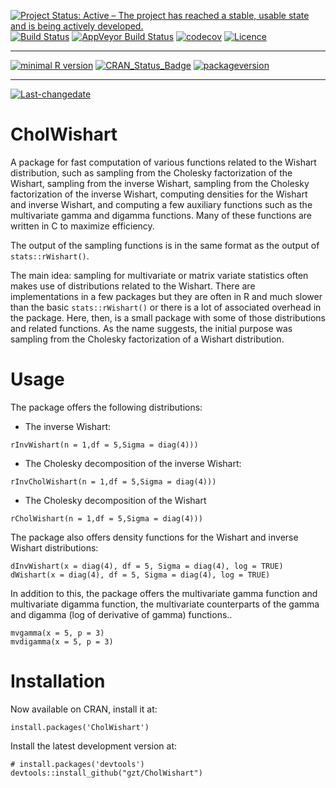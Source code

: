 
[![Project Status: Active – The project has reached a stable, usable state and is being actively developed.](http://www.repostatus.org/badges/latest/active.svg)](http://www.repostatus.org/#active) [![Build Status](https://travis-ci.org/gzt/CholWishart.svg?branch=devel)](https://travis-ci.org/gzt/CholWishart) [![AppVeyor Build Status](https://ci.appveyor.com/api/projects/status/github/gzt/CholWishart?branch=devel&svg=true)](https://ci.appveyor.com/project/gzt/CholWishart) [![codecov](https://codecov.io/gh/gzt/CholWishart/branch/devel/graph/badge.svg)](https://codecov.io/gh/gzt/CholWishart) [![Licence](https://img.shields.io/badge/licence-GPL--3-blue.svg)](https://www.gnu.org/licenses/gpl-3.0.en.html)

------------------------------------------------------------------------

[![minimal R version](https://img.shields.io/badge/R%3E%3D-3.3.2-6666ff.svg)](https://cran.r-project.org/) [![CRAN\_Status\_Badge](http://www.r-pkg.org/badges/version/CholWishart)](https://cran.r-project.org/package=CholWishart) [![packageversion](https://img.shields.io/badge/Package%20version-0.9.3-orange.svg?style=flat-square)](commits/master)

------------------------------------------------------------------------

[![Last-changedate](https://img.shields.io/badge/last%20change-2018--06--19-yellowgreen.svg)](/commits/master)

<!-- README.md is generated from README.Rmd. Please edit that file -->
CholWishart
===========

A package for fast computation of various functions related to the Wishart distribution, such as sampling from the Cholesky factorization of the Wishart, sampling from the inverse Wishart, sampling from the Cholesky factorization of the inverse Wishart, computing densities for the Wishart and inverse Wishart, and computing a few auxiliary functions such as the multivariate gamma and digamma functions. Many of these functions are written in C to maximize efficiency.

The output of the sampling functions is in the same format as the output of `stats::rWishart()`.

The main idea: sampling for multivariate or matrix variate statistics often makes use of distributions related to the Wishart. There are implementations in a few packages but they are often in R and much slower than the basic `stats::rWishart()` or there is a lot of associated overhead in the package. Here, then, is a small package with some of those distributions and related functions. As the name suggests, the initial purpose was sampling from the Cholesky factorization of a Wishart distribution.

Usage
=====

The package offers the following distributions:

-   The inverse Wishart:

<!-- -->

    rInvWishart(n = 1,df = 5,Sigma = diag(4)))

-   The Cholesky decomposition of the inverse Wishart:

<!-- -->

    rInvCholWishart(n = 1,df = 5,Sigma = diag(4)))

-   The Cholesky decomposition of the Wishart

<!-- -->

    rCholWishart(n = 1,df = 5,Sigma = diag(4)))

The package also offers density functions for the Wishart and inverse Wishart distributions:

    dInvWishart(x = diag(4), df = 5, Sigma = diag(4), log = TRUE)
    dWishart(x = diag(4), df = 5, Sigma = diag(4), log = TRUE)

In addition to this, the package offers the multivariate gamma function and multivariate digamma function, the multivariate counterparts of the gamma and digamma (log of derivative of gamma) functions..

    mvgamma(x = 5, p = 3)
    mvdigamma(x = 5, p = 3)

Installation
============

Now available on CRAN, install it at:

    install.packages('CholWishart')

Install the latest development version at:

    # install.packages('devtools')
    devtools::install_github("gzt/CholWishart")
